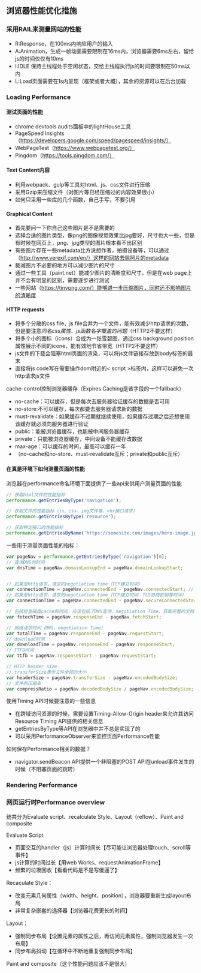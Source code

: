 ## 浏览器性能优化措施

### 采用RAIL来测量网站的性能
- R:Response，在100ms内响应用户的输入
- A:Animation，生成一帧动画需要限制在16ms内，浏览器需要6ms左右，留给js的时间仅仅有10ms
- I:IDLE 保持主线程处于空闲状态，交给主线程执行js的时间要限制在50ms以内
- L:Load页面需要在1s内呈现（框架或者大概），其余的资源可以在后台加载

### Loading Performance

#### 测试页面的性能
- chrome devtools audits面板中的lightHouse工具
- PageSpeed Insights（https://developers.google.com/speed/pagespeed/insights/）
- WebPageTest（https://www.webpagetest.org/）
- Pingdom（https://tools.pingdom.com/）

#### Text Content内容
- 利用webpack、gulp等工具对html、js、css文件进行压缩
- 采用Gzip来压缩文件（对图片等已经压缩过的内容效果很小）
- 如何只采用一些库的几个函数，自己手写，不要引用

#### Graphical Content
- 首先要问一下你自己这些图片是不是需要的
- 选择合适的图片类型，像png的图像视觉效果比jpg要好，尺寸也大一些，但是有时候在网页上，png、jpg类型的图片根本看不出区别
- 有些图片存在一些metadata比方说想作者，拍摄设备等，可以通过（http://www.verexif.com/en/）这样的网站去除照片的metadata
- 裁减图片不必要的地方可以减少图片的尺寸
- 通过一些工具（paint.net）能减少图片的清晰度和尺寸，但是在web page上并不会有明显的区别，需要逐步进行测试
- 一些网站（https://tinypng.com/）能够进一步压缩图片，同时还不影响图片的清晰度

#### HTTP requests
- 将多个分散的css file、js file合并为一个文件，能有效减少http请求的次数，但是要注意*同名css属性、js函数名字覆盖的问题*（HTTP2不要这样）
- 将多个小的图标（icons）合成为一张雪碧图，通过css background position属性展示不同的icone，能有效地节省带宽（HTTP2不要这样）
- js文件的下载会阻塞html页面的渲染，可以将js文件链接存放到body标签的最末
- 直接将js code写在需要操作dom附近的< script >标签内，这样可以避免一次http请求js文件


cache-control控制浏览器缓存（Expires Caching是该字段的一个fallback）
- no-cache：可以缓存，但是每次去服务器验证缓存的数据是否可用
- no-store:不可以缓存，每次都要去服务器请求新的数据
- must-revalidate：如果缓存不过期就继续使用，如果缓存过期之后还想使用该缓存就必须向服务器进行验证
- public：能被浏览器缓存，也能被中间服务器缓存
- private：只能被浏览器缓存，中间设备不能缓存改数据
- max-age：可以缓存的时间，最高可以缓存一年
- （no-cache和no-store、must-revalidate互斥；private和public互斥）


#### 在真是环境下如何测量页面的性能
浏览器在performance命名环境下面提供了一些api来供用户测量页面的性能
```js
// 获取html文件的性能指标
performance.getEntriesByType('navigation');

// 获取文件的性能指标（js、css、img文件等、xhr接口请求）
performance.getEntriesByType('resource');

// 获取特定接口的性能指标
performance.getEntriesByName('https://somesite.com/images/hero-image.jpg');
```

一些用于测量页面性能的指标：
```js
var pageNav = performance.getEntriesByType('navigation')[0];
// 查询DNS的时间
var dnsTime = pageNav.domainLookupEnd = pageNav.domainLookupStart;


// 如果是http请求，请求的negotiation time（TCP建立时间）
var connectionTime = pageNav.connectedEnd - pageNav.connectedStart; // 对于https而言是0
// 如果是http请求，请求的negotiation time（TCP建立时间、TLS协商密钥等时间）
var connectionTime = pageNav.connectedEnd - pageNav.secureConnectedStart; // 对于http而言是0

// 包括检查磁盘cache的时间，应该包括了DNS查询、negotiation Time、获取完整的文档时间
var fetechTime = pageNav.responseEnd - pageNav.fetchStart;

// 网络请求时间（DNS、negotiation Time）
var totalTime = pageNav.responseEnd - pageNav.requestStart;
// download时间
var downloadTime = pageNav.responseEnd - pageNav.responseStart;
// TTFB时间
var ttfb = pageNav.responseStart - pageNav.requestStart;

// HTTP header size 
// transferSize表示文件全部的大小
var headerSize = pageNav.transferSize - pageNav.encodedBodySize;
// 文件的压缩率
var compressRatio = pageNav.decodedBodySize / pageNav.encodedBodySize;
```

使用Timing API时候要注意的一些信息
- 在跨域访问资源的时候，需要设置Timing-Allow-Origin header来允许其访问Resource Timing API提供的相关信息
- getEntriesByType等API在浏览器中并不总是实现了的
- 可以采用PerformanceObserver来监控页面Performance性能

如何保存Performance相关的数据？
- navigator.sendBeacon API提供一个非阻塞的POST API在unload事件发生的时候（不阻塞页面的跳转）


### Rendering Performance


### 网页运行时Performance overview
统共分为Evaluate script、recalculate Style、Layout（reflow）、Paint and composite

Evaluate Script
- 页面交互的handler（js）计算时间长【尽可能让浏览器处理touch、scroll等事件】
- js计算的时间过长【用web Works、requestAnimationFrame】
- 频繁的垃圾回收【看看代码是不是写傻逼了】

Recaculate Style：
- 改变元素几何属性（width、height、position），浏览器要重新生成layout布局
- 非常复杂嵌套的选择器【浏览器花费更长的时间】

Layout：
- 强制同步布局【设置元素的属性之后，再访问元素属性，强制浏览器发生一次布局】
- 同步布局抖动【在循环中不断地重复强制同步布局】

Paint and composite（这个性能问题应该不是很大）